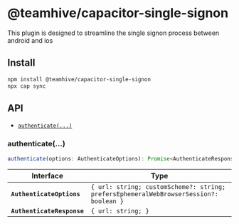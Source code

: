 # @teamhive/capacitor-single-signon

This plugin is designed to streamline the single signon process between android and ios

## Install

```bash
npm install @teamhive/capacitor-single-signon
npx cap sync
```

## API

<docgen-index>

* [`authenticate(...)`](#authenticate)

</docgen-index>

<docgen-api>
<!--Update the source file JSDoc comments and rerun docgen to update the docs below-->

### authenticate(...)

```typescript
authenticate(options: AuthenticateOptions): Promise<AuthenticateResponse>
```

| Interface | Type |
| --- | --- |
| **`AuthenticateOptions`** | <code>{ url: string; customScheme?: string; prefersEphemeralWebBrowserSession?: boolean }</code> |
| **`AuthenticateResponse`** | <code>{ url: string; }</code> |

</docgen-api>
